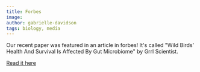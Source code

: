 ```yaml
---
title: Forbes
image: 
author: gabrielle-davidson
tags: biology, media
---
```


Our recent paper was featured in an article in forbes! It's called "Wild Birds’ Health And Survival Is Affected By Gut Microbiome" by Grrl Scientist.  
  
  [Read it here](https://www.forbes.com/sites/grrlscientist/2024/12/03/wild-birds-health-and-survival-is-affected-by-gut-microbiome/)  
